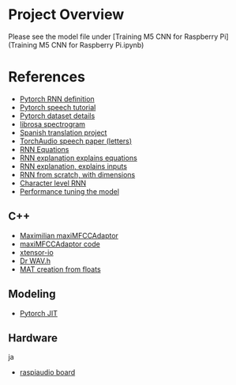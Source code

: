 # Project Overview
Please see the model file under [Training M5 CNN for Raspberry Pi](Training M5 CNN for Raspberry Pi.ipynb)

# References

* [Pytorch RNN definition](https://pytorch.org/docs/stable/generated/torch.nn.RNN.html#torch.nn.RNN)
* [Pytorch speech tutorial](https://pytorch.org/tutorials/intermediate/speech_command_recognition_with_torchaudio.html)
* [Pytorch dataset details](https://pytorch.org/tutorials/beginner/data_loading_tutorial.html)
* [librosa spectrogram](https://librosa.org/doc/latest/generated/librosa.feature.melspectrogram.html)
* [Spanish translation project](https://www.kaggle.com/code/shwetanani/spanish-automatic-speech-recognition-pytorch/notebook)
* [TorchAudio speech paper (letters)](https://www.assemblyai.com/blog/end-to-end-speech-recognition-pytorch/)
* [RNN Equations](https://medium.com/@jianqiangma/all-about-recurrent-neural-networks-9e5ae2936f6e)
* [RNN explanation explains equations](https://towardsdatascience.com/growing-your-own-rnn-cell-simplified-b68ba2c0f082)
* [RNN explanation, explains inputs](https://towardsdatascience.com/pytorch-basics-how-to-train-your-neural-net-intro-to-rnn-cb6ebc594677)
* [RNN from scratch, with dimensions](https://towardsdatascience.com/recurrent-neural-networks-rnns-3f06d7653a85)
* [Character level RNN](https://pytorch.org/tutorials/intermediate/char_rnn_classification_tutorial.html#creating-the-network)
* [Performance tuning the model](https://pytorch.org/tutorials/recipes/recipes/tuning_guide.html)

## C++
* [Maximilian maxiMFCCAdaptor](https://mimicproject.com/guides/maximJS)
* [maxiMFCCAdaptor code](https://github.com/micknoise/Maximilian/blob/master/cpp/openFrameworks/ofxMaxim/libs/maxiMFCC.h)
* [xtensor-io](https://xtensor-io.readthedocs.io/en/latest/installation.html)
* [Dr WAV.h](https://mackron.github.io/dr_wav)
* [MAT creation from floats](https://docs.opencv.org/3.4/d3/d63/classcv_1_1Mat.html#a51615ebf17a64c968df0bf49b4de6a3a)

## Modeling

* [Pytorch JIT](https://pytorch.org/docs/stable/generated/torch.jit.script.html#torch.jit.script)

## Hardware
ja
* [raspiaudio board](https://pinout.xyz/pinout/raspiaudio_audio_speakers_mic#)
